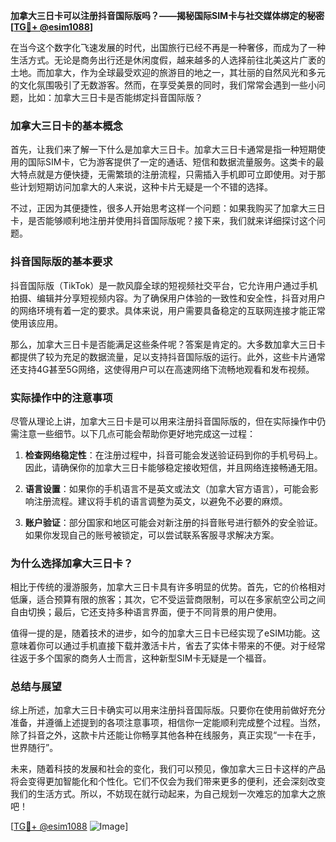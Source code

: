 **加拿大三日卡可以注册抖音国际版吗？——揭秘国际SIM卡与社交媒体绑定的秘密[[TG💪+ @esim1088](https://t.me/s/esim1088)]**

在当今这个数字化飞速发展的时代，出国旅行已经不再是一种奢侈，而成为了一种生活方式。无论是商务出行还是休闲度假，越来越多的人选择前往北美这片广袤的土地。而加拿大，作为全球最受欢迎的旅游目的地之一，其壮丽的自然风光和多元的文化氛围吸引了无数游客。然而，在享受美景的同时，我们常常会遇到一些小问题，比如：加拿大三日卡是否能绑定抖音国际版？

### **加拿大三日卡的基本概念**

首先，让我们来了解一下什么是加拿大三日卡。加拿大三日卡通常是指一种短期使用的国际SIM卡，它为游客提供了一定的通话、短信和数据流量服务。这类卡的最大特点就是方便快捷，无需繁琐的注册流程，只需插入手机即可立即使用。对于那些计划短期访问加拿大的人来说，这种卡片无疑是一个不错的选择。

不过，正因为其便捷性，很多人开始思考这样一个问题：如果我购买了加拿大三日卡，是否能够顺利地注册并使用抖音国际版呢？接下来，我们就来详细探讨这个问题。

### **抖音国际版的基本要求**

抖音国际版（TikTok）是一款风靡全球的短视频社交平台，它允许用户通过手机拍摄、编辑并分享短视频内容。为了确保用户体验的一致性和安全性，抖音对用户的网络环境有着一定的要求。具体来说，用户需要具备稳定的互联网连接才能正常使用该应用。

那么，加拿大三日卡是否能满足这些条件呢？答案是肯定的。大多数加拿大三日卡都提供了较为充足的数据流量，足以支持抖音国际版的运行。此外，这些卡片通常还支持4G甚至5G网络，这使得用户可以在高速网络下流畅地观看和发布视频。

### **实际操作中的注意事项**

尽管从理论上讲，加拿大三日卡是可以用来注册抖音国际版的，但在实际操作中仍需注意一些细节。以下几点可能会帮助你更好地完成这一过程：

1. **检查网络稳定性**：在注册过程中，抖音可能会发送验证码到你的手机号码上。因此，请确保你的加拿大三日卡能够稳定接收短信，并且网络连接畅通无阻。
   
2. **语言设置**：如果你的手机语言不是英文或法文（加拿大官方语言），可能会影响注册流程。建议将手机的语言调整为英文，以避免不必要的麻烦。

3. **账户验证**：部分国家和地区可能会对新注册的抖音账号进行额外的安全验证。如果你发现自己的账号被锁定，可以尝试联系客服寻求解决方案。

### **为什么选择加拿大三日卡？**

相比于传统的漫游服务，加拿大三日卡具有许多明显的优势。首先，它的价格相对低廉，适合预算有限的旅客；其次，它不受运营商限制，可以在多家航空公司之间自由切换；最后，它还支持多种语言界面，便于不同背景的用户使用。

值得一提的是，随着技术的进步，如今的加拿大三日卡已经实现了eSIM功能。这意味着你可以通过手机直接下载并激活卡片，省去了实体卡带来的不便。对于经常往返于多个国家的商务人士而言，这种新型SIM卡无疑是一个福音。

### **总结与展望**

综上所述，加拿大三日卡确实可以用来注册抖音国际版。只要你在使用前做好充分准备，并遵循上述提到的各项注意事项，相信你一定能顺利完成整个过程。当然，除了抖音之外，这款卡片还能让你畅享其他各种在线服务，真正实现“一卡在手，世界随行”。

未来，随着科技的发展和社会的变化，我们可以预见，像加拿大三日卡这样的产品将会变得更加智能化和个性化。它们不仅会为我们带来更多的便利，还会深刻改变我们的生活方式。所以，不妨现在就行动起来，为自己规划一次难忘的加拿大之旅吧！

[[TG💪+ @esim1088](https://t.me/s/esim1088) ![Image](https://i.postimg.cc/4NQfJmqS/Snipaste-2025-05-13-00-14-12.png)]